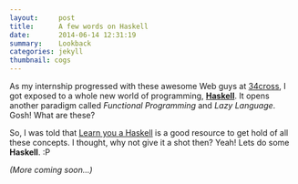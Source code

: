 ```yaml
---
layout:     post
title:      A few words on Haskell
date:       2014-06-14 12:31:19
summary:    Lookback 
categories: jekyll
thumbnail: cogs
---
```


As my internship progressed with these awesome Web guys at [34cross](http://34cross.in), I got exposed to a whole new world of programming, [__Haskell__](http://www.haskell.org/haskellwiki/Haskell).  It opens another paradigm called _Functional Programming_ and _Lazy Language_. Gosh! What are these?

So, I was told that [Learn you a Haskell](http://learnyouahaskell.com) is a good resource to get hold of all these concepts. I thought, why not give it a shot then? Yeah! Lets do some **Haskell**. :P

_(More coming soon...)_
